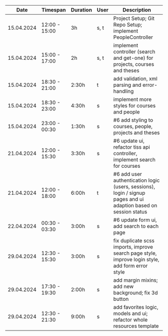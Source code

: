 | Date          | Timespan      | Duration | User | Description                                                                                                      |
|---------------|---------------|----------|------|------------------------------------------------------------------------------------------------------------------|
| 15.04.2024    | 12:00 - 15:00 | 3h       | s, t | Project Setup; Git Repo Setup; implement PeopleController                                                        |
| 15.04.2024    | 15:00 - 17:00 | 2h       | s, t | implement controller (search and get-one) for projects, courses and theses                                       |
| 15.04.2024    | 18:30 - 21:00 | 2:30h    | t    | add validation, xml parsing and error-handling                                                                   |
| 15.04.2024    | 18:30 - 23:00 | 4:30h    | s    | implement more styles for courses and people                                                                     |
| 15.04.2024    | 23:00 - 00:30 | 1:30h    | s    | #6 add styling to courses, people, projects and theses                                                           |
| 21.04.2024    | 12:00 - 15:30 | 3:30h    | s    | #6 update ui, refactor tiss api controller, implement search for courses                                         |
| 21.04.2024    | 12:00 - 18:00 | 6:00h    | t    | #6 add user authentication logic (users, sessions), login / signup pages and ui adaption based on session status |
| 22.04.2024    | 00:30 - 03:30 | 3:00h    | s    | #6 update form ui, add search to each page                                                                       |
| 29.04.2024    | 12:30 - 15:30 | 3:00h    | s    | fix duplicate scss imports, improve search page style, improve login style, add form error style                 | 
| 29.04.2024    | 17:30 - 19:30 | 2:00h    | s    | add margin mixins; add new background; fix 3d button                                                             |
| 29.04.2024    | 12:30 - 21:30 | 9:00h    | s    | add favorites logic, models and ui; refactor whole resources template                                            |
